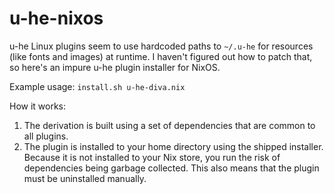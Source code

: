 # u-he-nixos

u-he Linux plugins seem to use hardcoded paths to `~/.u-he` for resources (like fonts and images) at runtime. I haven't figured out how to patch that, so here's an impure u-he plugin installer for NixOS.

Example usage: `install.sh u-he-diva.nix`

How it works:

1. The derivation is built using a set of dependencies that are common to all plugins.
2. The plugin is installed to your home directory using the shipped installer. Because it is not installed to your Nix store, you run the risk of dependencies being garbage collected. This also means that the plugin must be uninstalled manually.
